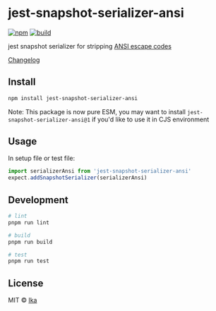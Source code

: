 # jest-snapshot-serializer-ansi

[![npm](https://img.shields.io/npm/v/jest-snapshot-serializer-ansi.svg)](https://www.npmjs.com/package/jest-snapshot-serializer-ansi)
[![build](https://img.shields.io/github/actions/workflow/status/ikatyang/jest-snapshot-serializer-ansi/test.yml)](https://github.com/ikatyang/jest-snapshot-serializer-ansi/actions?query=branch%3Amain)

jest snapshot serializer for stripping [ANSI escape codes](https://en.wikipedia.org/wiki/ANSI_escape_code)

[Changelog](https://github.com/ikatyang/jest-snapshot-serializer-ansi/blob/main/CHANGELOG.md)

## Install

```sh
npm install jest-snapshot-serializer-ansi
```

Note: This package is now pure ESM, you may want to install `jest-snapshot-serializer-ansi@1` if you'd like to use it in CJS environment

## Usage

In setup file or test file:

```js
import serializerAnsi from 'jest-snapshot-serializer-ansi'
expect.addSnapshotSerializer(serializerAnsi)
```

## Development

```sh
# lint
pnpm run lint

# build
pnpm run build

# test
pnpm run test
```

## License

MIT © [Ika](https://github.com/ikatyang)
